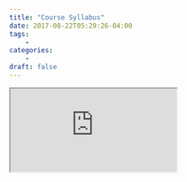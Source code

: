 ```yaml
---
title: "Course Syllabus"
date: 2017-08-22T05:29:26-04:00
tags:
    -
categories:
    -
draft: false
---
```


<div> 
	<iframe class="google-iframe" src="https://docs.google.com/document/d/e/2PACX-1vTwI7ZCEs0-JGr9wHr9srLyoTfuVAIsxBeDGCcBJS7VFPnQbxf9l50QcUFURsJJ6ayxflsd6z75Xe0V/pub?embedded=true"></iframe> 
</div>